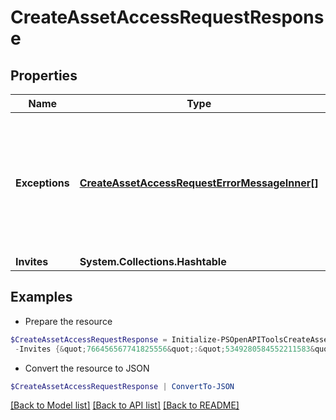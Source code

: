 # CreateAssetAccessRequestResponse
## Properties

Name | Type | Description | Notes
------------ | ------------- | ------------- | -------------
**Exceptions** | [**CreateAssetAccessRequestErrorMessageInner[]**](CreateAssetAccessRequestErrorMessageInner.md) | A list of errors associated with the asset access requests. Will be returned if there is an error. | [optional] 
**Invites** | **System.Collections.Hashtable** |  | [optional] 

## Examples

- Prepare the resource
```powershell
$CreateAssetAccessRequestResponse = Initialize-PSOpenAPIToolsCreateAssetAccessRequestResponse  -Exceptions null `
 -Invites {&quot;766456567741825556&quot;:&quot;5349280584552211583&quot;,&quot;733242520489967216&quot;:&quot;5349280584552211845&quot;}
```

- Convert the resource to JSON
```powershell
$CreateAssetAccessRequestResponse | ConvertTo-JSON
```

[[Back to Model list]](../README.md#documentation-for-models) [[Back to API list]](../README.md#documentation-for-api-endpoints) [[Back to README]](../README.md)

